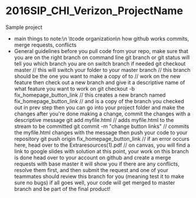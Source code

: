 # 2016SIP_CHI_Verizon_ProjectName
Sample project 
- main things to note:\n
\tcode organization\n
    how github works
        commits, merge requests, conflicts
- General guidelines 
    before you pull code from your repo, make sure that you are on the right branch on command line
        git branch or git status will tell you which branch you are on
    switch branch if needed
        git checkout master // this will switch your folder to your master branch
                            // this branch should be the one you want to make a copy of to
                            // work on the new feature
    then check out a new branch and give it a descriptive name of what feature you want to work on
        git checkout -b fix_homepage_button_link
                            // this creates a new branch named fix_homepage_button_link
                            // and is a copy of the branch you checked out in prev step
    then you can go into your project folder and make the changes
    after you're done making a change, commit the changes with a descriptive message
        git add myfile.html // adds myfile.html to the stream to be committed
        git commit -m "change button links" // commits the myfile.html changes with the message
    then push your code to your repository
        git push origin fix_homepage_button_link 
                            // if an error occurs here, head over to the Extraresources(1).pdf
                            // on canvas, you will find a link to google slides with solution
    at this point, your work on this branch is done
    head over to your account on github and create a merge requests with base master
    it will show you if there are any conflicts, resolve them first, and then submit the request
    and one of your teammates should review this branch for you (meaning test it to make sure no bugs)
    if all goes well, your code will get merged to master branch and be part of the final product!